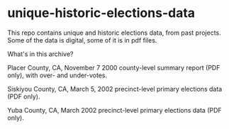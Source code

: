 # unique-historic-elections-data

This repo contains unique and historic elections data, from past projects.  Some of the data is digital, some of it is in pdf files.

What's in this archive?

Placer County, CA, November 7 2000 county-level summary report (PDF only), with over- and under-votes.

Siskiyou County, CA, March 5, 2002 precinct-level primary elections data (PDF only).

Yuba County, CA, March 2002 precinct-level primary elections data (PDF only).
